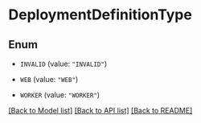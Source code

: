 # DeploymentDefinitionType

## Enum


* `INVALID` (value: `"INVALID"`)

* `WEB` (value: `"WEB"`)

* `WORKER` (value: `"WORKER"`)


[[Back to Model list]](../README.md#documentation-for-models) [[Back to API list]](../README.md#documentation-for-api-endpoints) [[Back to README]](../README.md)



